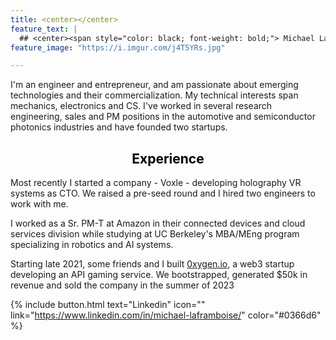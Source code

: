 ```yaml
---
title: <center></center>
feature_text: |
  ## <center><span style="color: black; font-weight: bold;"> Michael LaFramboise </span></center>
feature_image: "https://i.imgur.com/j4T5YRs.jpg"

---
```



I'm an engineer and entrepreneur, and am passionate about emerging technologies and their commercialization. My technical interests span mechanics, electronics and CS. I've worked in several research engineering, sales and PM positions in the automotive and semiconductor photonics industries and have founded two startups. 

## <center><span style="color: black; font-weight: bold;"> Experience </span></center>
Most recently I started a company - Voxle - developing holography VR systems as CTO. We raised a pre-seed round and I hired two engineers to work with me.

I worked as a Sr. PM-T at Amazon in their connected devices and cloud services division while studying at UC Berkeley's MBA/MEng program specializing in robotics and AI systems.

Starting late 2021, some friends and I built [0xygen.io](https://www.0xygen.io/), a web3 startup developing an API gaming service. We bootstrapped, generated $50k in revenue and sold the company in the summer of 2023






{% include button.html text="Linkedin" icon="" link="https://www.linkedin.com/in/michael-laframboise/" color="#0366d6" %} 



